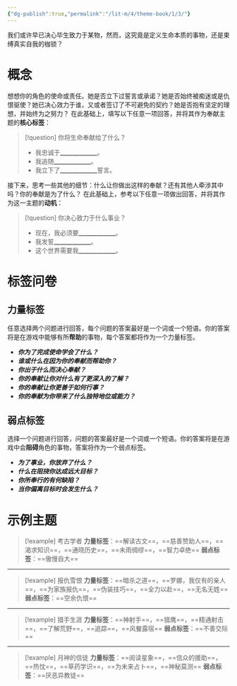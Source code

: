 ```yaml
---
{"dg-publish":true,"permalink":"/lit-m/4/theme-book/1/3/"}
---
```


我们或许早已决心毕生致力于某物，然而，这究竟是定义生命本质的事物，还是束缚真实自我的枷锁？
# 概念
想想你的角色的使命或责任。她是否立下过誓言或承诺？她是否始终被痴迷或是仇恨驱使？她已决心效力于谁，又或者签订了不可避免的契约？她是否抱有坚定的理想，并始终为之努力？
在此基础上，填写以下任意一项回答，并将其作为奉献主题的**核心标签**：
>[!question] 你将生命奉献给了什么？
>- 我忠诚于▁▁▁▁▁▁。
>- 我追随▁▁▁▁▁▁。
>- 我立下了▁▁▁▁▁▁誓言。

接下来，思考一些其他的细节：什么让你做出这样的奉献？还有其他人牵涉其中吗？你的奉献是为了什么？
在此基础上，参考以下任意一项做出回答，并将其作为这一主题的**动机**：
>[!question] 你决心致力于什么事业？
>- 现在，我必须要▁▁▁▁▁▁。
>- 我发誓▁▁▁▁▁▁。
>- 这个世界需要我▁▁▁▁▁▁。

# 标签问卷
## 力量标签
任意选择两个问题进行回答，每个问题的答案最好是一个词或一个短语。你的答案将是在游戏中能够有所**帮助**的事物，每个答案都将作为一个力量标签。

- ***你为了完成使命学会了什么？***
- ***谁或什么在因为你的奉献而帮助你？***
- ***你出于什么而决心奉献？***
- ***你的奉献让你对什么有了更深入的了解？***
- ***你的奉献让你更善于如何行事？***
- ***你的奉献为你带来了什么独特地位或能力？***

## 弱点标签
选择一个问题进行回答，问题的答案最好是一个词或一个短语。你的答案将是在游戏中会**阻碍**角色的事物，答案将作为一个弱点标签。

- ***为了事业，你放弃了什么？***
- ***什么在阻挠你达成远大目标？***
- ***你所奉行的有何缺陷？***
- ***当你偏离目标时会发生什么？***

# 示例主题
>[!example] 考古学者
>**力量标签**：==解读古文==，==慈善赞助人==，==渴求知识==，==通晓历史==，==未雨绸缪==，==智力卓绝==
>**弱点标签**：==傲慢自大==

---

>[!example] 报仇雪恨
>**力量标签**：==暗杀之道==，==罗娜，我仅有的亲人==，==为家族报仇==，==伪装技巧==，==全力以赴==，==无名无姓==
>**弱点标签**：==空余仇恨==

---

>[!example] 猎手生涯
>**力量标签**：==神射手==，==猎鹰==，==精通射击==，==了解荒野==，==追踪==，==风餐露宿==
>**弱点标签**：==不善交际==

---

>[!example] 月神的信徒
>**力量标签**：==阅读星象==，==信众的援助==，==热忱==，==草药学识==，==为未来占卜==，==神秘莫测==
>**弱点标签**：==厌恶异教徒==

